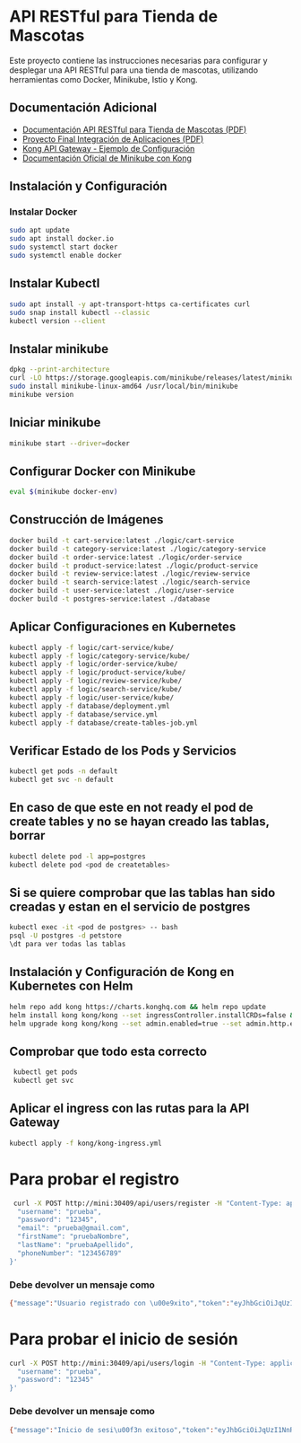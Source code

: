 
# API RESTful para Tienda de Mascotas

Este proyecto contiene las instrucciones necesarias para configurar y desplegar una API RESTful para una tienda de mascotas, utilizando herramientas como Docker, Minikube, Istio y Kong.

## Documentación Adicional
- [Documentación API RESTful para Tienda de Mascotas (PDF)](file:///C:/Users/marco/Desktop/UNI/A%C3%91O%204/INTEGRACION%20DE%20APLICACIONES/Practica2/Documentaci%C3%B3n%20API%20RESTful%20para%20Tienda%20de%20Mascotas.pdf)
- [Proyecto Final Integración de Aplicaciones (PDF)](file:///C:/Users/marco/Desktop/UNI/A%C3%91O%204/INTEGRACION%20DE%20APLICACIONES/final_project/PROYECTO%20FINAL%20INTEGRACI%C3%B3N%20DE%20APLICACIONES.pdf)
- [Kong API Gateway - Ejemplo de Configuración](https://github.com/jlfg-evereven/ucjc-ida/blob/main/kong-api-gateway/README.md)
- [Documentación Oficial de Minikube con Kong](https://minikube.sigs.k8s.io/docs/handbook/addons/kong-ingress/)

## Instalación y Configuración

### Instalar Docker
```bash
sudo apt update
sudo apt install docker.io
sudo systemctl start docker
sudo systemctl enable docker
```

## Instalar Kubectl
```bash
sudo apt install -y apt-transport-https ca-certificates curl
sudo snap install kubectl --classic
kubectl version --client
```
## Instalar minikube
```bash
dpkg --print-architecture
curl -LO https://storage.googleapis.com/minikube/releases/latest/minikube-linux-amd64
sudo install minikube-linux-amd64 /usr/local/bin/minikube
minikube version
```

## Iniciar minikube
```bash
minikube start --driver=docker
```

<!-- ## Instalar istio (De momento no)
```bash
curl -L https://istio.io/downloadIstio | sh -
cd istio-1.x.x
export PATH=$PWD/bin:$PATH
istioctl install --set profile=demo -y
kubectl -n istio-system get deploy
``` -->

<!-- ## Habilitar inyección automática de sidecar
```bash
kubectl label namespace default istio-injection=enabled
``` -->

## Configurar Docker con Minikube
```bash
eval $(minikube docker-env)
```

## Construcción de Imágenes
```bash
docker build -t cart-service:latest ./logic/cart-service
docker build -t category-service:latest ./logic/category-service
docker build -t order-service:latest ./logic/order-service
docker build -t product-service:latest ./logic/product-service
docker build -t review-service:latest ./logic/review-service
docker build -t search-service:latest ./logic/search-service
docker build -t user-service:latest ./logic/user-service
docker build -t postgres-service:latest ./database
```

## Aplicar Configuraciones en Kubernetes
```bash
kubectl apply -f logic/cart-service/kube/
kubectl apply -f logic/category-service/kube/
kubectl apply -f logic/order-service/kube/
kubectl apply -f logic/product-service/kube/
kubectl apply -f logic/review-service/kube/
kubectl apply -f logic/search-service/kube/
kubectl apply -f logic/user-service/kube/
kubectl apply -f database/deployment.yml
kubectl apply -f database/service.yml
kubectl apply -f database/create-tables-job.yml
```

## Verificar Estado de los Pods y Servicios
```bash
kubectl get pods -n default
kubectl get svc -n default
```

## En caso de que este en not ready el pod de create tables y no se hayan creado las tablas, borrar 
```bash
kubectl delete pod -l app=postgres
kubectl delete pod <pod de createtables>
```

## Si se quiere comprobar que las tablas han sido creadas y estan en el servicio de postgres
```bash
kubectl exec -it <pod de postgres> -- bash
psql -U postgres -d petstore
\dt para ver todas las tablas
```

##  Instalación y Configuración de Kong en Kubernetes con Helm
```bash
helm repo add kong https://charts.konghq.com && helm repo update
helm install kong kong/kong --set ingressController.installCRDs=false && \
helm upgrade kong kong/kong --set admin.enabled=true --set admin.http.enabled=true

```

##  Comprobar que todo  esta correcto
```bash
 kubectl get pods
 kubectl get svc
```


##  Aplicar el ingress con las rutas para la API Gateway
```bash
kubectl apply -f kong/kong-ingress.yml
```

# Para probar el registro
```bash
 curl -X POST http://mini:30409/api/users/register -H "Content-Type: application/json" -d '{
  "username": "prueba",
  "password": "12345",
  "email": "prueba@gmail.com",
  "firstName": "pruebaNombre",
  "lastName": "pruebaApellido",
  "phoneNumber": "123456789"
}'
```

### Debe devolver un mensaje como 
```bash
{"message":"Usuario registrado con \u00e9xito","token":"eyJhbGciOiJqUzI1NnR5cCI6IkpXVCJ9.eyJ1ca12UO98snia82TlkMTk2Y2IthLWExMI5Ndj48ak1hwIjoxNzMxNzU4ODEwfQ.4AzOdX7Q75_yZq9HntelIk2pCw_Ks"}
```

# Para probar el inicio de sesión
```bash
curl -X POST http://mini:30409/api/users/login -H "Content-Type: application/json" -d '{
  "username": "prueba",
  "password": "12345"
}'
```
### Debe devolver un mensaje como 
```bash
{"message":"Inicio de sesi\u00f3n exitoso","token":"eyJhbGciOiJqUzI1NnR5cCI6IkpXVCJ9.eyJ1ca12UO98snia82TlkMTk2Y2IthLWExMI5Ndj48ak1hwIjoxNzMxNzU4ODEwfQ.4AzOdX7Q75_yZq9HntelIk2pCw_Ks"}
```
